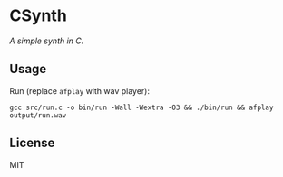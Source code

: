 # CSynth

*A simple synth in C.*

## Usage

Run (replace `afplay` with wav player):

    gcc src/run.c -o bin/run -Wall -Wextra -O3 && ./bin/run && afplay output/run.wav

## License

MIT
